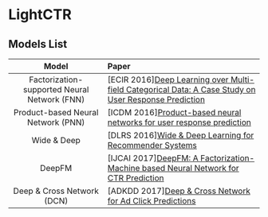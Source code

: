 # LightCTR

## Models List

|                    Model                     | Paper   |
| :------------------------------------------: | :---------------- |
| Factorization-supported Neural Network (FNN) | [ECIR 2016][Deep Learning over Multi-field Categorical Data: A Case Study on User Response Prediction](https://arxiv.org/pdf/1601.02376.pdf)|
|      Product-based Neural Network (PNN)      | [ICDM 2016][Product-based neural networks for user response prediction](https://arxiv.org/pdf/1611.00144.pdf)|
|                 Wide & Deep                  | [DLRS 2016][Wide & Deep Learning for Recommender Systems](https://arxiv.org/pdf/1606.07792.pdf)|
|                    DeepFM                    | [IJCAI 2017][DeepFM: A Factorization-Machine based Neural Network for CTR Prediction](http://www.ijcai.org/proceedings/2017/0239.pdf)|
|          Deep & Cross Network (DCN)          | [ADKDD 2017][Deep & Cross Network for Ad Click Predictions](https://arxiv.org/abs/1708.05123)                                                                   |
